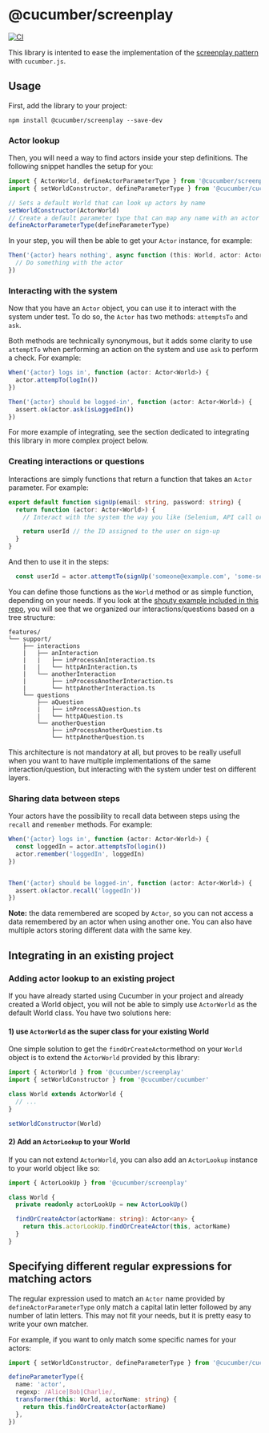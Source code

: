 # @cucumber/screenplay

[![CI](https://github.com/cucumber/screenplay.js/actions/workflows/ci.yml/badge.svg)](https://github.com/cucumber/screenplay.js/actions/workflows/ci.yml)

This library is intented to ease the implementation of the [screenplay pattern](https://cucumber.io/blog/bdd/understanding-screenplay-(part-1)/) with `cucumber.js`.

## Usage

First, add the library to your project:

    npm install @cucumber/screenplay --save-dev

### Actor lookup

Then, you will need a way to find actors inside your step definitions. The following snippet handles the setup for you:

```typescript
import { ActorWorld, defineActorParameterType } from '@cucumber/screenplay'
import { setWorldConstructor, defineParameterType } from '@cucumber/cucumber'

// Sets a default World that can look up actors by name
setWorldConstructor(ActorWorld)
// Create a default parameter type that can map any name with an actor
defineActorParameterType(defineParameterType)
```

In your step, you will then be able to get your `Actor` instance, for example:

```typescript
Then('{actor} hears nothing', async function (this: World, actor: Actor<World>) {
  // Do something with the actor
})
```

### Interacting with the system

Now that you have an `Actor` object, you can use it to interact with the system under test. To do so, the `Actor` has two methods: `attemptsTo` and `ask`.

Both methods are technically synonymous, but it adds some clarity to use `attemptTo` when performing an action on the system and use `ask` to perform a check. For example:

```typescript
When('{actor} logs in', function (actor: Actor<World>) {
  actor.attempTo(logIn())
})

Then('{actor} should be logged-in', function (actor: Actor<World>) {
  assert.ok(actor.ask(isLoggedIn())
})
```

For more example of integrating, see the section dedicated to integrating this library in more complex project below.

### Creating interactions or questions

Interactions are simply functions that return a function that takes an `Actor` parameter. For example:

```typescript
export default function signUp(email: string, password: string) {
  return function (actor: Actor<World>) {
    // Interact with the system the way you like (Selenium, API call or whatever)

    return userId // the ID assigned to the user on sign-up
  }
}
```

And then to use it in the steps:

```typescript
  const userId = actor.attemptTo(signUp('someone@example.com', 'some-secret-password'))
```

You can define those functions as the `World` method or as simple function, depending on your needs.
If you look at the [shouty example included in this repo](./samples/shouty), you will see that we organized our interactions/questions based on a tree structure:

```
features/
└── support/
    ├── interactions
    |   ├── anInteraction
    |   |   ├── inProcessAnInteraction.ts
    |   |   └── httpAnInteraction.ts
    |   └── anotherInteraction
    |       ├── inProcessAnotherInteraction.ts
    |       └── httpAnotherInteraction.ts
    └── questions
        ├── aQuestion
        |   ├── inProcessAQuestion.ts
        |   └── httpAQuestion.ts
        └── anotherQuestion
            ├── inProcessAnotherQuestion.ts
            └── httpAnotherQuestion.ts
```

This architecture is not mandatory at all, but proves to be really usefull when you want to have multiple implementations of the same interaction/question, but interacting
with the system under test on different layers.

### Sharing data between steps

Your actors have the possibility to recall data between steps using the `recall` and `remember` methods. For example:

```typescript
When('{actor} logs in', function (actor: Actor<World>) {
  const loggedIn = actor.attemptsTo(login())
  actor.remember('loggedIn', loggedIn)
})


Then('{actor} should be logged-in', function (actor: Actor<World>) {
  assert.ok(actor.recall('loggedIn'))
})
```

**Note:** the data remembered are scoped by `Actor`, so you can not access a data remembered by an actor when using another one. You can also have multiple
actors storing different data with the same key.

## Integrating in an existing project

### Adding actor lookup to an existing project

If you have already started using Cucumber in your project and already created a World object, you will not be able to simply use `ActorWorld` as
the default World class.
You have two solutions here:

#### 1) use `ActorWorld` as the super class for your existing World

One simple solution to get the `findOrCreateActor`method on your `World` object is to extend the `ActorWorld` provided by this library:

```typescript
import { ActorWorld } from '@cucumber/screenplay'
import { setWorldConstructor } from '@cucumber/cucumber'

class World extends ActorWorld {
  // ...
}

setWorldConstructor(World)
```

#### 2) Add an `ActorLookup` to your World

If you can not extend `ActorWorld`, you can also add an `ActorLookup` instance to your world object like so:

```typescript
import { ActorLookUp } from '@cucumber/screenplay'

class World {
  private readonly actorLookUp = new ActorLookUp()

  findOrCreateActor(actorName: string): Actor<any> {
    return this.actorLookUp.findOrCreateActor(this, actorName)
  }
}
```

## Specifying different regular expressions for matching actors

The regular expression used to match an `Actor` name provided by `defineActorParameterType` only match a capital latin letter followed
by any number of latin letters. This may not fit your needs, but it is pretty easy to write your own matcher.

For example, if you want to only match some specific names for your actors:

```typescript
import { setWorldConstructor, defineParameterType } from '@cucumber/cucumber'

defineParameterType({
  name: 'actor',
  regexp: /Alice|Bob|Charlie/,
  transformer(this: World, actorName: string) {
    return this.findOrCreateActor(actorName)
  },
})
```

